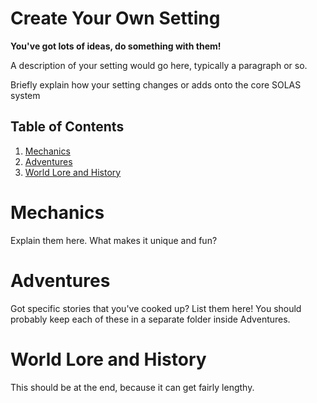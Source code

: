 # Create Your Own Setting
**You've got lots of ideas, do something with them!**

A description of your setting would go here, typically a paragraph or so.

Briefly explain how your setting changes or adds onto the core SOLAS system

## Table of Contents
1. [Mechanics](#Mechanics)
2. [Adventures](#Adventures)
3. [World Lore and History](#World%20Lore%20and%20History)

# Mechanics
Explain them here. What makes it unique and fun?

# Adventures
Got specific stories that you've cooked up? List them here! You should probably keep each of these in a separate folder inside Adventures.

# World Lore and History
This should be at the end, because it can get fairly lengthy.